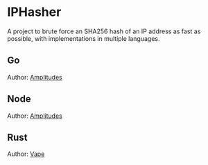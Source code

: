 # IPHasher

A project to brute force an SHA256 hash of an IP address as fast as possible, with implementations in multiple languages.

## Go

Author: [Amplitudes](https://github.com/amplitudesxd)

## Node

Author: [Amplitudes](https://github.com/amplitudesxd)

## Rust

Author: [Vape](https://github.com/vaperion)
